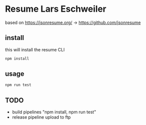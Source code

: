 # Resume Lars Eschweiler

based on <https://jsonresume.org/> -> <https://github.com/jsonresume>

## install

this will install the resume CLI

```bash
npm install
```

## usage

```bash
npm run test
```
## TODO

- build pipelines "npm install, npm run test"
- release pipeline upload to ftp
